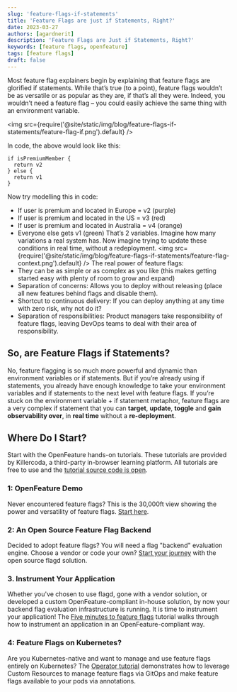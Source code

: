 ```yaml
---
slug: 'feature-flags-if-statements'
title: 'Feature Flags are just if Statements, Right?'
date: 2023-03-27
authors: [agardnerit]
description: 'Feature Flags are Just if Statements, Right?'
keywords: [feature flags, openfeature]
tags: [feature flags]
draft: false
---
```


Most feature flag explainers begin by explaining that feature flags are glorified if statements.
While that’s true (to a point), feature flags wouldn’t be as versatile or as popular as they are, if that’s all they were. Indeed, you wouldn’t need a feature flag – you could easily achieve the same thing with an environment variable.

<!--truncate-->

<img src={require('@site/static/img/blog/feature-flags-if-statements/feature-flag-if.png').default} />

In code, the above would look like this:

```shell
if isPremiumMember {
  return v2
} else {
  return v1
}
```
Now try modelling this in code:
- If user is premium and located in Europe = v2 (purple)
- If user is premium and located in the US = v3 (red)
- If user is premium and located in Australia = v4 (orange)
- Everyone else gets v1 (green)
That’s 2 variables. Imagine how many variations a real system has. Now imagine trying to update these conditions in real time, without a redeployment.
<img src={require('@site/static/img/blog/feature-flags-if-statements/feature-flag-context.png').default} />
The real power of feature flags:
- They can be as simple or as complex as you like (this makes getting started easy with plenty of room to grow and expand)
- Separation of concerns: Allows you to deploy without releasing (place all new features behind flags and disable them).
- Shortcut to continuous delivery: If you can deploy anything at any time with zero risk, why not do it?
- Separation of responsibilities: Product managers take responsibility of feature flags, leaving DevOps teams to deal with their area of responsibility.
## So, are Feature Flags if Statements?
No, feature flagging is so much more powerful and dynamic than environment variables or if statements. But if you’re already using if statements, you already have enough knowledge to take your environment variables and if statements to the next level with feature flags.
If you’re stuck on the environment variable + if statement metaphor, feature flags are a very complex if statement that you can **target**, **update**, **toggle** and **gain observability over**, in **real time** without a **re-deployment**.
## Where Do I Start?
Start with the OpenFeature hands-on tutorials.
These tutorials are provided by Killercoda, a third-party in-browser learning platform.
All tutorials are free to use and the [tutorial source code is open](https://github.com/open-feature/killercoda).
### 1: OpenFeature Demo
Never encountered feature flags?
This is the 30,000ft view showing the power and versatility of feature flags.
[Start here](https://bit.ly/openfeaturedemo).
### 2: An Open Source Feature Flag Backend
Decided to adopt feature flags?
You will need a flag "backend" evaluation engine.
Choose a vendor or code your own?
[Start your journey](https://bit.ly/openfeatureflagd) with the open source flagd solution.
### 3. Instrument Your Application
Whether you've chosen to use flagd, gone with a vendor solution, or developed a custom OpenFeature-compliant in-house solution, by now your backend flag evaluation infrastructure is running.
It is time to instrument your application!
The [Five minutes to feature flags](https://bit.ly/openfeature5mins) tutorial walks through how to instrument an application in an OpenFeature-compliant way.
### 4: Feature Flags on Kubernetes?
Are you Kubernetes-native and want to manage and use feature flags entirely on Kubernetes?
The [Operator tutorial](https://bit.ly/openfeatureopdemo) demonstrates how to leverage Custom Resources to manage feature flags via GitOps and make feature flags available to your pods via annotations.